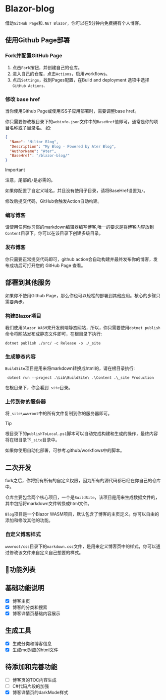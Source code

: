 # Blazor-blog

借助`GitHub Page`和`.NET Blazor`，你可以在5分钟内免费拥有个人博客。

## 使用Github Page部署

### Fork并配置GitHub Page

1. 点击`Fork`按钮，并创建自己的仓库。
2. 进入自己的仓库，点击`Actions`，启用workflows。
3. 点击`Settings`，找到Pages配置，在Build and deployment 选项中选择`GitHub Actions`.

### 修改 base href

当你使用Github Page或使用ISS子应用部署时，需要调整base href。

你只需要修改根目录下的`webinfo.json`文件中的`BaseHref`值即可，通常是你的项目名称或子目录名。
如:

```json
{
  "Name": "Niltor Blog",
  "Description": "My Blog - Powered by Ater Blog",
  "AuthorName": "Ater",
  "BaseHref": "/blazor-blog/"
}
```

> [!IMPORTANT]
> 注意，尾部的`/`是必需的。
>
> 如果你配置了自定义域名，并且没有使用子目录，请将BaseHref设置为`/`。

修改后提交代码，GitHub会触发Action自动构建。

### 编写博客

请使用任何你习惯的markdown编辑器编写博客,唯一的要求是将博客内容放到`Content`目录下。你可以在该目录下创建多级目录。

### 发布博客

你只需要正常提交代码即可，github action会自动构建并最终发布你的博客，发布成功后可打开您的 GitHub Page 查看。

## 部署到其他服务

如果你不使用Github Page，那么你也可以轻松的部署到其他应用。核心的步骤只需要两步。

### 构建Blazor项目

我们使用`Blazor WASM`来开发前端静态网站，所以，你只需要使用`dotnet publish`命令将网站发布成静态文件即可，在根目录下执行:

```dotnetcli
dotnet publish ./src/ -c Release -o ./_site
```

### 生成静态内容

`BuildSite`项目是用来将markdown转换成html的，请在根目录执行:

```pwsh
 dotnet run --project .\Lib\BuildSite\ .\Content .\_site Production
```

在根目录下，你会看到`_site`目录。

### 上传到你的服务器

将`_site\wwwroot`中的所有文件复制到你的服务器即可。

> [!TIP]
> 根目录下的`publishToLocal.ps1`脚本可以自动完成构建和生成的操作，最终内容将在根目录下`_site`目录中。
>
> 如果你使用自动化部署，可参考.github/workflows中的脚本。

## 二次开发

fork之后，你将拥有所有的自定义权限，因为所有的源代码都已经在你自己的仓库中。

仓库主要包含两个核心项目，一个是`BuildSite`，该项目是用来生成数据文件的，其中包括将markdown文件转换成html文件。

`Blog`项目是一个Blazor WASM项目，默认包含了博客的主页定义。你可以自由的添加和修改其他的功能。

### 自定义博客样式

`wwwroot/css`目录下的`markdown.css`文件，是用来定义博客页中的样式，你可以通过修改该文件来自定义自己想要的样式。

## 🎊功能列表

## 基础功能说明

- [x] 博客主页
- [x] 博客的分类和搜索
- [x] 博客详情页基础内容展示

## 生成工具

- [x] 生成分类和博客信息
- [x] 生成md对应的html文件

## 待添加和完善功能

- [ ] 博客页的TOC内容生成
- [ ] C#代码片段的加强
- [x] 博客详情页的darkMode样式
